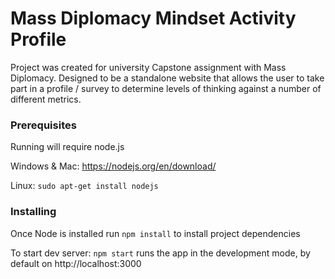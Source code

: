 # Mass Diplomacy Mindset Activity Profile

Project was created for university Capstone assignment with Mass Diplomacy. Designed to be a standalone website that allows the user to take part in a profile / survey to determine levels of thinking against a number of different metrics. 

### Prerequisites
Running will require node.js

Windows & Mac: https://nodejs.org/en/download/

Linux: `sudo apt-get install nodejs`

### Installing
Once Node is installed run `npm install` to install project dependencies

To start dev server: 
`npm start`
runs the app in the development mode, by default on http://localhost:3000

